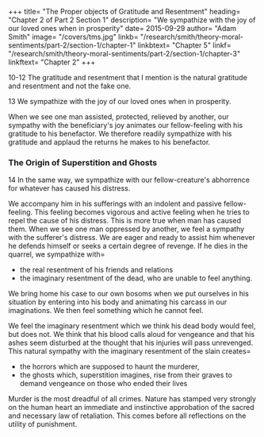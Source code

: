 
+++
title=  "The Proper objects of Gratitude and Resentment"
heading=  "Chapter 2 of Part 2 Section 1"
description=  "We sympathize with the joy of our loved ones when in prosperity"
date=  2015-09-29
author=  "Adam Smith"
image=  "/covers/tms.jpg"
linkb=  "/research/smith/theory-moral-sentiments/part-2/section-1/chapter-1"
linkbtext=  "Chapter 5"
linkf=  "/research/smith/theory-moral-sentiments/part-2/section-1/chapter-3"
linkftext=  "Chapter 2"
+++

10-12 The gratitude and resentment that I mention is the natural gratitude and resentment and not the fake one. 

<!-- When I say fake . 

Being the objects of gratitude or resentment is the same as being the object of that gratitude and that resentment, which are naturally approved of.

11 But human nature's passions are approved of when= 
- every impartial spectator's heart entirely sympathizes with them, and
- every indifferent bystander entirely enters into, and goes along with them.

12 Therefore, a person deserves reward if he is the natural object of gratitude by persons who applaud him. He deserves punishment if he is the natural object of a resentment by reasonable persons.
- An action deserves reward if everybody who knows of it would wish to reward it.
- An action deserves punishment if everybody who hears it becomes angry with it and wishes to see it punished. -->


13 We sympathize with the joy of our loved ones when in prosperity. 

When we see one man assisted, protected, relieved by another, our sympathy with the beneficiary's joy animates our fellow-feeling with his gratitude to his benefactor. We therefore readily sympathize with his gratitude and applaud the returns he makes to his benefactor.

<!-- We join them in their satisfaction with the cause of their good fortune. We enter into the love and affection which they conceive for it. We begin to love it too.
We are sorry for their sakes if it were destroyed or placed out of their care and protection, even though they lose nothing by its absence except the pleasure of seeing it.
This is more true if a man caused another person's happiness.
When we look at his benefactor through his eyes, we see his benefactor in the most engaging and amiable light.
We consequently applaud the returns he is disposed to make for the good offices conferred on him.
As we entirely enter into this sentiment, it necessarily seems suitable to its object in every way. -->

### The Origin of Superstition and Ghosts

14 In the same way, we sympathize with our fellow-creature's abhorrence for whatever has caused his distress.

<!-- 2. In the same way, as we sympathize with our fellow-creature's sorrow whenever we see his distress, so we enter into his abhorrence for whatever has caused it. -->

<!-- Our heart adopts and beats in time to his grief.
It is likewise animated with that spirit by which he tries to drive away or destroy the cause of this grief. -->
We accompany him in his sufferings with an indolent and passive fellow-feeling. This feeling becomes vigorous and active feeling when he tries to repel the cause of his distress. This is more true when man has caused them. When we see one man oppressed by another, we feel a sympathy with the sufferer's distress. We are eager and ready to assist him whenever he defends himself or seeks a certain degree of revenge. If he dies in the quarrel, we sympathize with= 
- the real resentment of his friends and relations
- the imaginary resentment of the dead, who are unable to feel anything.

<!-- It animates our fellow-feeling with his resentment against the offender.
We are rejoiced to see him attack his adversary. -->

<!--  by which we go along with him in his effort= 
- to repel them or
- to gratify his aversion to what has caused them. -->

We bring home his case to our own bosoms when we put ourselves in his situation by entering into his body and animating his carcass in our imaginations. We then feel something which he cannot feel.

<!-- Yet we feel by a illusory sympathy with him.
We imagine him sustaining an immense loss.
We shed sympathetic tears for his loss.
Our tears seem but a small part our duty to him.
We think that the injury which he has suffered demands most of our attention.
 -->
We feel the imaginary resentment which we think his dead body would feel, but does not. We think that his blood calls aloud for vengeance and that his ashes seem disturbed at the thought that his injuries will pass unrevenged. This natural sympathy with the imaginary resentment of the slain creates= 
- the horrors which are supposed to haunt the murderer,
- the ghosts which, superstition imagines, rise from their graves to demand vengeance on those who ended their lives

<!-- We feel that resentment which we imagine he should feel and which he would feel if there was any consciousness in his lifeless body. -->

Murder is the most dreadful of all crimes. Nature has stamped very strongly on the human heart an immediate and instinctive approbation of the sacred and necessary law of retaliation. This comes before all reflections on the utility of punishment.
